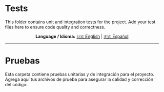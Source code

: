 # Tests

This folder contains unit and integration tests for the project. Add your test files here to ensure code quality and correctness.


<div align="center">

**Language / Idioma:**
[🇺🇸 English](#tests) | [🇪🇸 Español](#tests-1)

</div>

---

# Pruebas

Esta carpeta contiene pruebas unitarias y de integración para el proyecto. Agrega aquí tus archivos de prueba para asegurar la calidad y corrección del código.
